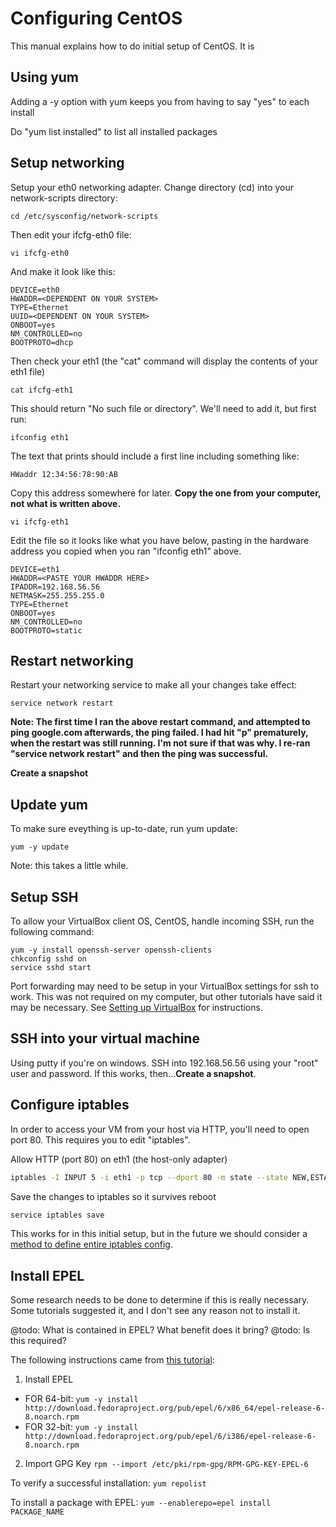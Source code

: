 # Configuring CentOS
This manual explains how to do initial setup of CentOS. It is 

## Using yum
Adding a -y option with yum keeps you from having to say "yes" to each install

Do "yum list installed" to list all installed packages

## Setup networking
Setup your eth0 networking adapter. Change directory (cd) into your network-scripts directory:

```
cd /etc/sysconfig/network-scripts
```

Then edit your ifcfg-eth0 file:

```
vi ifcfg-eth0
```

And make it look like this:

```
DEVICE=eth0
HWADDR=<DEPENDENT ON YOUR SYSTEM>
TYPE=Ethernet
UUID=<DEPENDENT ON YOUR SYSTEM>
ONBOOT=yes
NM_CONTROLLED=no
BOOTPROTO=dhcp
```

Then check your eth1 (the "cat" command will display the contents of your eth1 file)

```
cat ifcfg-eth1
```

This should return "No such file or directory". We'll need to add it, but first run:

```
ifconfig eth1
```

The text that prints should include a first line including something like:

```
HWaddr 12:34:56:78:90:AB
```

Copy this address somewhere for later. **Copy the one from your computer, not what is written above.** 

```
vi ifcfg-eth1
```

Edit the file so it looks like what you have below, pasting in the hardware address you copied when you ran "ifconfig eth1" above.

```
DEVICE=eth1
HWADDR=<PASTE YOUR HWADDR HERE>
IPADDR=192.168.56.56
NETMASK=255.255.255.0
TYPE=Ethernet
ONBOOT=yes
NM_CONTROLLED=no
BOOTPROTO=static
```

## Restart networking
Restart your networking service to make all your changes take effect:

```
service network restart
```

__Note: The first time I ran the above restart command, and attempted to ping google.com afterwards, the ping failed. I had hit "p" prematurely, when the restart was still running. I'm not sure if that was why. I re-ran "service network restart" and then the ping was successful.__

**Create a snapshot**

## Update yum
To make sure eveything is up-to-date, run yum update:

```
yum -y update
```

Note: this takes a little while.


## Setup SSH
To allow your VirtualBox client OS, CentOS, handle incoming SSH, run the following command:

```
yum -y install openssh-server openssh-clients
chkconfig sshd on
service sshd start
```

Port forwarding may need to be setup in your VirtualBox settings for ssh to work. This was not required on my computer, but other tutorials have said it may be necessary. See [Setting up VirtualBox](1.0-SettingUpVirtualBox.md) for instructions.

## SSH into your virtual machine
Using putty if you're on windows. SSH into 192.168.56.56 using your "root" user and password. If this works, then...**Create a snapshot**.


## Configure iptables
In order to access your VM from your host via HTTP, you'll need to open port 80. This requires you to edit "iptables".


Allow HTTP (port 80) on eth1 (the host-only adapter)
```bash
iptables -I INPUT 5 -i eth1 -p tcp --dport 80 -m state --state NEW,ESTABLISHED -j ACCEPT
```

Save the changes to iptables so it survives reboot
```bash
service iptables save
```

This works for in this initial setup, but in the future we should consider a [method to define entire iptables config](http://blog.astaz3l.com/2015/03/06/secure-firewall-for-centos/).


## Install EPEL

Some research needs to be done to determine if this is really necessary. Some tutorials suggested it, and I don't see any reason not to install it.

@todo: What is contained in EPEL? What benefit does it bring?
@todo: Is this required?

The following instructions came from [this tutorial](http://blog.astaz3l.com/2015/01/28/how-to-install-epel/):

1. Install EPEL
  * FOR 64-bit: ```yum -y install http://download.fedoraproject.org/pub/epel/6/x86_64/epel-release-6-8.noarch.rpm```
  * FOR 32-bit: ```yum -y install http://download.fedoraproject.org/pub/epel/6/i386/epel-release-6-8.noarch.rpm```
2. Import GPG Key ```rpm --import /etc/pki/rpm-gpg/RPM-GPG-KEY-EPEL-6```

To verify a successful installation: ```yum repolist```

To install a package with EPEL: ```yum --enablerepo=epel install PACKAGE_NAME```

